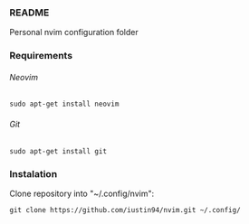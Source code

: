 ### README

Personal nvim configuration folder

### Requirements

###### Neovim
`sudo apt-get install neovim`

###### Git
`sudo apt-get install git`

### Instalation

Clone repository into "~/.config/nvim":

`git clone https://github.com/iustin94/nvim.git ~/.config/`

